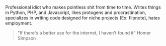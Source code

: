 
Professional idiot who makes pointless shit from time to time. Writes things in Python, PHP, and Javascript, likes protogens and procrastination, specializes in writing code designed for niche projects (Ex: flipnote), hates employment.
> "If there's a better use for the internet, I haven't found it"
Homer Simpson
